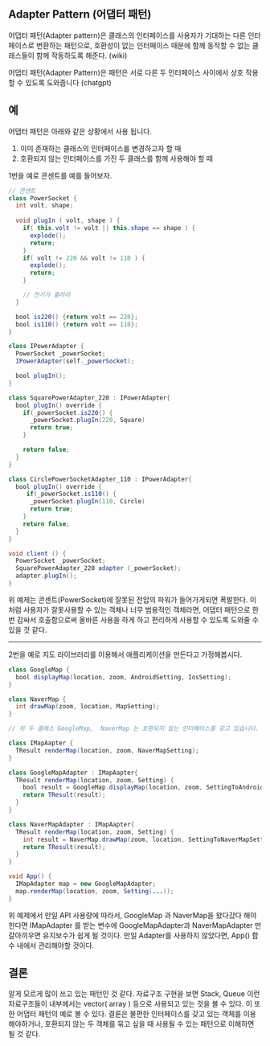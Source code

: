 ## Adapter Pattern (어댑터 패턴)

어댑터 패턴(Adapter pattern)은 클래스의 인터페이스를 사용자가 기대하는 다른 인터페이스로 변환하는 패턴으로, 호환성이 없는 인터페이스 때문에 함께 동작할 수 없는 클래스들이 함께 작동하도록 해준다. (wiki)

어댑터 패턴(Adapter Pattern)은 패턴은 서로 다른 두 인터페이스 사이에서 상호 작용할 수 있도록 도와줍니다 (chatgpt)

## 예
어댑터 패턴은 아래와 같은 상황에서 사용 됩니다.
1. 이미 존재하는 클래스의 인터페이스를 변경하고자 할 때
2. 호환되지 않는 인터페이스를 가진 두 클래스를 함께 사용해야 할 때

1번을 예로 콘센트를 예를 들어보자.
```java
// 콘센트
class PowerSocket {
  int volt, shape;
  
  void plugIn ( volt, shape ) {
    if( this.volt != volt || this.shape == shape ) {
      explode();
      return;
    }
    if( volt != 220 && volt != 110 ) {
      explode();
      return;
    }

    // 전기가 흘러라
  }

  bool is220() {return volt == 220};
  bool is110() {return volt == 110};
}

class IPowerAdapter {
  PowerSocket _powerSocket;
  IPowerAdapter(self._powerSocket);

  bool plugIn();
}

class SquarePowerAdapter_220 : IPowerAdapter{
  bool plugIn() override {
    if(_powerSocket.is220() {
      _powerSocket.plugIn(220, Square)
      return true;
    }

    return false;
  }
}

class CirclePowerSocketAdapter_110 : IPowerAdapter{
  bool plugIn() override {
     if(_powerSocket.is110() {
      _powerSocket.plugIn(110, Circle)
      return true;
    }
    return false;
  }
}

void client () {
  PowerSocket _powerSocket;
  SquarePowerAdapter_220 adapter (_powerSocket);
  adapter.plugIn();
}

```

위 예제는 콘센트(PowerSocket)에 잘못된 전압의 파워가 들어가게되면 폭발한다. 이처럼 사용자가 잘못사용할 수 있는 객체나 너무 범용적인 객체라면, 어댑터 패턴으로 한번 감싸서 호출함으로써 올바른 사용을 하게 하고 편리하게 사용할 수 있도록 도와줄 수 있을 것 같다.

-----

2번을 예로 지도 라이브러리를 이용해서 애플리케이션을 만든다고 가정해봅시다.

```java
class GoogleMap {
  bool displayMap(location, zoom, AndroidSetting, IosSetting);
}

class NaverMap {
  int drawMap(zoom, location, MapSetting);
}

// 위 두 클래스 GoogleMap,  NaverMap 는 호환되지 않는 인터페이스를 갖고 있습니다.

class IMapAapter {
  TResult renderMap(location, zoom, NaverMapSetting);
}

class GoogleMapAdapter : IMapAapter{
  TResult renderMap(location, zoom, Setting) {
    bool result = GoogleMap.displayMap(location, zoom, SettingToAndroidSetting, SettingToIosSetting);
    return TResult(result);
  }
}

class NaverMapAdapter : IMapAapter{
  TResult renderMap(location, zoom, Setting) {
    int result = NaverMap.drawMap(zoom, location, SettingToNaverMapSetting);
    return TResult(result);
  }
}

void App() {
  IMapAdapter map = new GoogleMapAdapter;
  map.renderMap(location, zoom, Setting(...));
}
```

위 예제에서 만일 API 사용량에 따라서, GoogleMap 과 NaverMap을 왔다갔다 해야한다면 IMapAdapter 를 받는 변수에 GoogleMapAdapter과 NaverMapAdapter 만 갈아끼우면 유지보수가 쉽게 될 것이다. 만일 Adapter를 사용하지 않았다면, App() 함수 내에서 관리해야할 것이다.

## 결론

알게 모르게 많이 쓰고 있는 패턴인 것 같다. 자료구조 구현을 보면 Stack, Queue 이런 자료구조들이 내부에서는 vector( array ) 등으로 사용되고 있는 것을 볼 수 있다. 이 또한 어댑터 패턴의 예로 볼 수 있다. 결론은 불편한 인터페이스를 갖고 있는 객체를 이용해야하거나, 호환되지 않는 두 객체를 묶고 싶을 때 사용될 수 있는 패턴으로 이해하면 될 것 같다.
